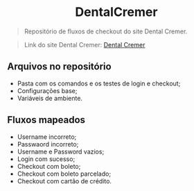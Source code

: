 # <h1 align="center">DentalCremer</h1>

> Repositório de fluxos de checkout do site Dental Cremer.

> Link do site Dental Cremer: [Dental Cremer](https://staging01.dentalcremer.com.br)

## Arquivos no repositório

+ Pasta com os comandos e os testes de login e checkout;
+ Configurações base;
+ Variáveis de ambiente.

## Fluxos mapeados

+ Username incorreto;
+ Passwaord incorreto;
+ Username e Password vazios;
+ Login com sucesso;
+ Checkout com boleto;
+ Checkout com boleto parcelado;
+ Checkout com cartão de crédito.
